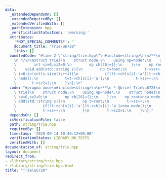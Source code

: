 ```yaml
---
data:
  _extendedDependsOn: []
  _extendedRequiredBy: []
  _extendedVerifiedWith: []
  _pathExtension: hpp
  _verificationStatusIcon: ':warning:'
  attributes:
    '*NOT_SPECIAL_COMMENTS*': ''
    document_title: "Trie\u6728"
    links: []
  bundledCode: "#line 2 \"string/trie.hpp\"\n#include<string>\n\n/**\n * @brief Trie\u6728\
    \n */\n\nstruct trie{\n    struct node;\n    using np=node*;\n    struct node{\n\
    \        int sz=0,sz2=0;\n        np ch[26]={};\n    };\n    np root=new node();\n\
    \    void add(std::string s){\n        np t=root;\n        t->sz++;\n        for(int\
    \ i=0;i<(int)s.size();++i){\n            if(!t->ch[s[i]-'a'])t->ch[s[i]-'a']=new\
    \ node();\n            t=t->ch[s[i]-'a'];\n            t->sz++;\n        }\n \
    \       t->sz2=1;\n    }\n};\n"
  code: "#pragma once\n#include<string>\n\n/**\n * @brief Trie\u6728\n */\n\nstruct\
    \ trie{\n    struct node;\n    using np=node*;\n    struct node{\n        int\
    \ sz=0,sz2=0;\n        np ch[26]={};\n    };\n    np root=new node();\n    void\
    \ add(std::string s){\n        np t=root;\n        t->sz++;\n        for(int i=0;i<(int)s.size();++i){\n\
    \            if(!t->ch[s[i]-'a'])t->ch[s[i]-'a']=new node();\n            t=t->ch[s[i]-'a'];\n\
    \            t->sz++;\n        }\n        t->sz2=1;\n    }\n};"
  dependsOn: []
  isVerificationFile: false
  path: string/trie.hpp
  requiredBy: []
  timestamp: '2020-09-14 10:40:12+09:00'
  verificationStatus: LIBRARY_NO_TESTS
  verifiedWith: []
documentation_of: string/trie.hpp
layout: document
redirect_from:
- /library/string/trie.hpp
- /library/string/trie.hpp.html
title: "Trie\u6728"
---
```

